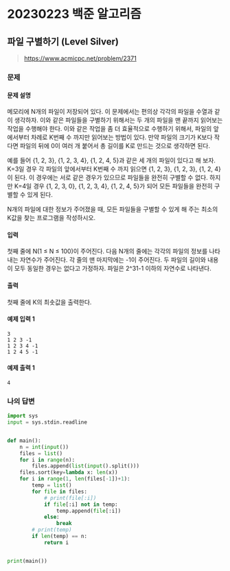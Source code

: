 # 20230223 백준 알고리즘

## 파일 구별하기 (Level Silver)
> https://www.acmicpc.net/problem/2371

### 문제
#### 문제 설명
메모리에 N개의 파일이 저장되어 있다. 이 문제에서는 편의상 각각의 파일을 수열과 같이 생각하자. 이와 같은 파일들을 구별하기 위해서는 두 개의 파일을 맨 끝까지 읽어보는 작업을 수행해야 한다. 이와 같은 작업을 좀 더 효율적으로 수행하기 위해서, 파일의 앞에서부터 차례로 K번째 수 까지만 읽어보는 방법이 있다. 만약 파일의 크기가 K보다 작다면 파일의 뒤에 0이 여러 개 붙어서 총 길이를 K로 만드는 것으로 생각하면 된다.

예를 들어 {1, 2, 3}, {1, 2, 3, 4}, {1, 2, 4, 5}과 같은 세 개의 파일이 있다고 해 보자. K=3일 경우 각 파일의 앞에서부터 K번째 수 까지 읽으면 {1, 2, 3}, {1, 2, 3}, {1, 2, 4}이 된다. 이 경우에는 서로 같은 경우가 있으므로 파일들을 완전히 구별할 수 없다. 하지만 K=4일 경우 {1, 2, 3, 0}, {1, 2, 3, 4}, {1, 2, 4, 5}가 되어 모든 파일들을 완전히 구별할 수 있게 된다.

N개의 파일에 대한 정보가 주어졌을 때, 모든 파일들을 구별할 수 있게 해 주는 최소의 K값을 찾는 프로그램을 작성하시오.

#### 입력
첫째 줄에 N(1 ≤ N ≤ 100)이 주어진다. 다음 N개의 줄에는 각각의 파일의 정보를 나타내는 자연수가 주어진다. 각 줄의 맨 마지막에는 -1이 주어진다. 두 파일의 길이와 내용이 모두 동일한 경우는 없다고 가정하자. 파일은 2^31-1 이하의 자연수로 나타낸다.

#### 출력
첫째 줄에 K의 최솟값을 출력한다.

#### 예제 입력 1
```
3
1 2 3 -1
1 2 3 4 -1
1 2 4 5 -1
```

#### 예제 출력 1
```
4
```

### 나의 답변
```python
import sys
input = sys.stdin.readline


def main():
    n = int(input())
    files = list()
    for i in range(n):
        files.append(list(input().split()))
    files.sort(key=lambda x: len(x))
    for i in range(1, len(files[-1])+1):
        temp = list()
        for file in files:
            # print(file[:i])
            if file[:i] not in temp:
                temp.append(file[:i])
            else:
                break
        # print(temp)
        if len(temp) == n:
            return i


print(main())
```